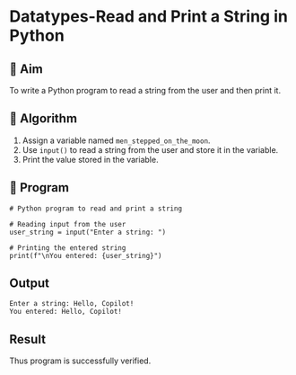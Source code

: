 # Datatypes-Read and Print a String in Python

## 🎯 Aim
To write a Python program to read a string from the user and then print it.

## 🧠 Algorithm
1. Assign a variable named `men_stepped_on_the_moon`.
2. Use `input()` to read a string from the user and store it in the variable.
3. Print the value stored in the variable.

## 🧾 Program
~~~
# Python program to read and print a string

# Reading input from the user
user_string = input("Enter a string: ")

# Printing the entered string
print(f"\nYou entered: {user_string}")
~~~

## Output
~~~
Enter a string: Hello, Copilot!
You entered: Hello, Copilot!
~~~

## Result
Thus program is successfully verified.
